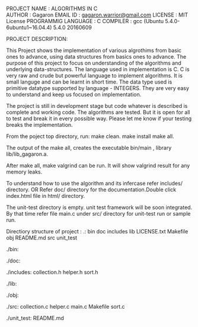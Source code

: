 PROJECT NAME        : ALGORITHMS IN C                                                  
AUTHOR              : Gagaron
EMAIL ID            : gagaron.warrior@gmail.com
LICENSE             : MIT License
PROGRAMMIG LANGUAGE : C
COMPILER            : gcc (Ubuntu 5.4.0-6ubuntu1~16.04.4) 5.4.0 20160609

PROJECT DESCRIPTION:

This Project shows the implementation of various algrothims from basic ones
to advance, using data structures from basics ones to advance.
The purpose of this project to focus on understanding of the algorithms and
underlying data-structures.
The language used in implementation is C.
C is very raw and crude but powerful language to implement algorithms.
It is small languge and can be learnt in short time.
The data type used is primitive datatype supported by language - INTEGERS.
They are very easy to understand and keep us focused on implementation.

The project is still in development stage but code whatever is described is complete 
and working code.
The algorithms are tested.
But it is open for all to test and break it in every possible way.
Please let me know if your testing breaks the implementation.

From the poject top directory, run:
make clean.
make install
make all.

The output of the make all, creates the executable bin/main , library lib/lib_gagaron.a.

After make all, make valgrind can be run.
It will show valgrind result for any memory leaks.

To understand how to use the algorithm and its infercase refer includes/ directory.
OR
Refer doc/ directory for the documentation.Double click index.html file in
html/ directory.

The unit-test directory is empty. unit test framework will be soon integrated.
By that time refer file main.c under src/ directory for unit-test run or sample run.


Directiory structure of project :
.:
bin  doc  includes  lib  LICENSE.txt  Makefile  obj  README.md  src  unit_test

./bin:

./doc:

./includes:
collection.h  helper.h  sort.h

./lib:

./obj:

./src:
collection.c  helper.c  main.c  Makefile  sort.c

./unit_test:
README.md
